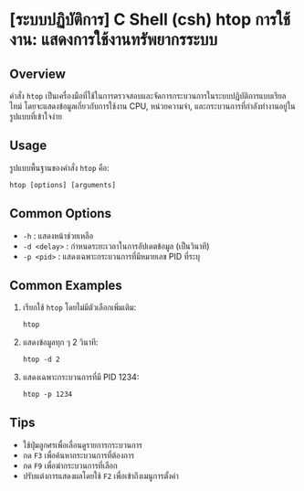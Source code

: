# [ระบบปฏิบัติการ] C Shell (csh) htop การใช้งาน: แสดงการใช้งานทรัพยากรระบบ

## Overview
คำสั่ง `htop` เป็นเครื่องมือที่ใช้ในการตรวจสอบและจัดการกระบวนการในระบบปฏิบัติการแบบเรียลไทม์ โดยจะแสดงข้อมูลเกี่ยวกับการใช้งาน CPU, หน่วยความจำ, และกระบวนการที่กำลังทำงานอยู่ในรูปแบบที่เข้าใจง่าย

## Usage
รูปแบบพื้นฐานของคำสั่ง `htop` คือ:

```csh
htop [options] [arguments]
```

## Common Options
- `-h` : แสดงหน้าช่วยเหลือ
- `-d <delay>` : กำหนดระยะเวลาในการอัปเดตข้อมูล (เป็นวินาที)
- `-p <pid>` : แสดงเฉพาะกระบวนการที่มีหมายเลข PID ที่ระบุ

## Common Examples
1. เรียกใช้ `htop` โดยไม่มีตัวเลือกเพิ่มเติม:
   ```csh
   htop
   ```

2. แสดงข้อมูลทุก ๆ 2 วินาที:
   ```csh
   htop -d 2
   ```

3. แสดงเฉพาะกระบวนการที่มี PID 1234:
   ```csh
   htop -p 1234
   ```

## Tips
- ใช้ปุ่มลูกศรเพื่อเลื่อนดูรายการกระบวนการ
- กด `F3` เพื่อค้นหากระบวนการที่ต้องการ
- กด `F9` เพื่อฆ่ากระบวนการที่เลือก
- ปรับแต่งการแสดงผลโดยใช้ `F2` เพื่อเข้าถึงเมนูการตั้งค่า